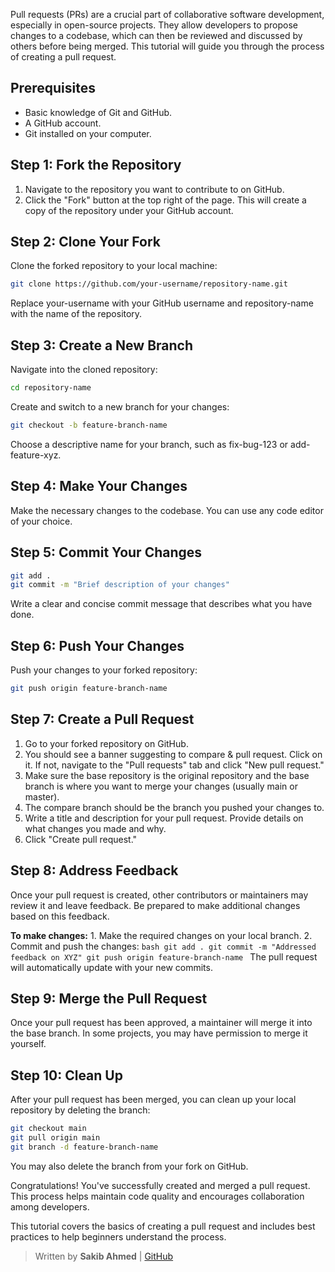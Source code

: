 Pull requests (PRs) are a crucial part of collaborative software development, especially in open-source projects. They allow developers to propose changes to a codebase, which can then be reviewed and discussed by others before being merged. This tutorial will guide you through the process of creating a pull request.

## Prerequisites

- Basic knowledge of Git and GitHub.
- A GitHub account.
- Git installed on your computer.

## Step 1: Fork the Repository

1. Navigate to the repository you want to contribute to on GitHub.
2. Click the "Fork" button at the top right of the page. This will create a copy of the repository under your GitHub account.

## Step 2: Clone Your Fork

Clone the forked repository to your local machine:

```bash
git clone https://github.com/your-username/repository-name.git
```

Replace your-username with your GitHub username and repository-name with the name of the repository.

## Step 3: Create a New Branch

Navigate into the cloned repository:

```bash
cd repository-name
```

Create and switch to a new branch for your changes:

```bash
git checkout -b feature-branch-name
```

Choose a descriptive name for your branch, such as fix-bug-123 or add-feature-xyz.

## Step 4: Make Your Changes

Make the necessary changes to the codebase. You can use any code editor of your choice.

## Step 5: Commit Your Changes

```bash
git add .
git commit -m "Brief description of your changes"
```

Write a clear and concise commit message that describes what you have done.

## Step 6: Push Your Changes

Push your changes to your forked repository:

```bash
git push origin feature-branch-name
```

## Step 7: Create a Pull Request

1. Go to your forked repository on GitHub.
2. You should see a banner suggesting to compare & pull request. Click on it. If not, navigate to the "Pull requests" tab and click "New pull request."
3. Make sure the base repository is the original repository and the base branch is where you want to merge your changes (usually main or master).
4. The compare branch should be the branch you pushed your changes to.
5. Write a title and description for your pull request. Provide details on what changes you made and why.
6. Click "Create pull request."

## Step 8: Address Feedback

Once your pull request is created, other contributors or maintainers may review it and leave feedback. Be prepared to make additional changes based on this feedback.

**To make changes:** 1. Make the required changes on your local branch. 2. Commit and push the changes:
`bash
        git add .
        git commit -m "Addressed feedback on XYZ"
        git push origin feature-branch-name
        `
The pull request will automatically update with your new commits.

## Step 9: Merge the Pull Request

Once your pull request has been approved, a maintainer will merge it into the base branch. In some projects, you may have permission to merge it yourself.

## Step 10: Clean Up

After your pull request has been merged, you can clean up your local repository by deleting the branch:

```bash
git checkout main
git pull origin main
git branch -d feature-branch-name
```

You may also delete the branch from your fork on GitHub.

Congratulations! You've successfully created and merged a pull request. This process helps maintain code quality and encourages collaboration among developers.

This tutorial covers the basics of creating a pull request and includes best practices to help beginners understand the process.

> Written by **Sakib Ahmed** | [GitHub](https://github.com/devvsakib)
